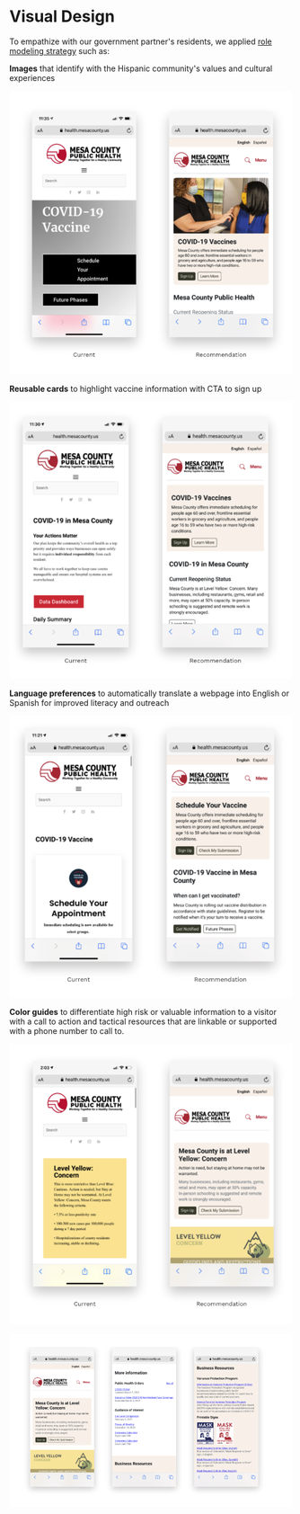 # Visual Design

To empathize with our government partner's residents, we applied [role modeling strategy](https://headheartbrain.com/brain-savvy-business/role-models-making-role-modelling-an-effective-leadership-development-strategy/#:~:text=see%20them%20through.-,Essentially%20what%20we%20are%20doing%20in%20using%20a%20role%20modelling,others%20to%20identify%20with%20them) such as:

**Images** that identify with the Hispanic community's values and cultural experiences

![Public Health Homepage](../../.gitbook/assets/screen-shot-2021-03-17-at-3.55.41-pm.png)

**Reusable cards** to highlight vaccine information with CTA to sign up

![Vaccine Page](../../.gitbook/assets/screen-shot-2021-03-17-at-4.46.48-pm.png)

**Language preferences** to automatically translate a webpage into English or Spanish for improved literacy and outreach

![COVID-19 Testing Page](../../.gitbook/assets/screen-shot-2021-03-17-at-4.47.17-pm.png)

**Color guides** to differentiate high risk or valuable information to a visitor with a call to action and tactical resources that are linkable or supported with a phone number to call to.

![](../../.gitbook/assets/screen-shot-2021-03-17-at-4.53.00-pm.png)

![](../../.gitbook/assets/screen-shot-2021-03-17-at-4.53.06-pm.png)

